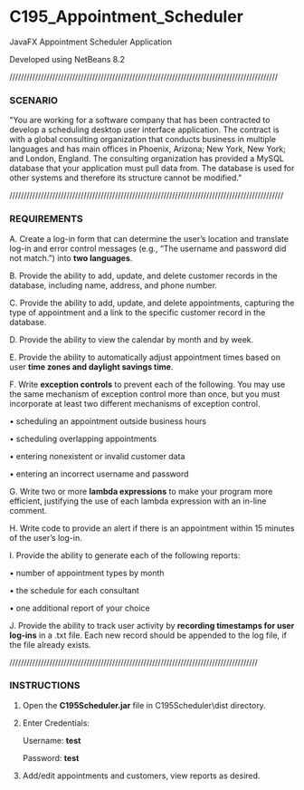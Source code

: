# C195_Appointment_Scheduler
JavaFX Appointment Scheduler Application

Developed using NetBeans 8.2

//////////////////////////////////////////////////////////////////////////////////////////////

### SCENARIO

"You are working for a software company that has been contracted to develop a scheduling desktop user interface application. 
The contract is with a global consulting organization that conducts business in multiple languages and has main offices in 
Phoenix, Arizona; New York, New York; and London, England. The consulting organization has provided a MySQL database that your 
application must pull data from. The database is used for other systems and therefore its structure cannot be modified."

////////////////////////////////////////////////////////////////////////////////////////////////

### REQUIREMENTS

A.   Create a log-in form that can determine the user’s location and translate log-in and error control messages 
(e.g., “The username and password did not match.”) into **two languages**.

B.   Provide the ability to add, update, and delete customer records in the database, including name, address, and phone number.

C.   Provide the ability to add, update, and delete appointments, capturing the type of appointment and a link to the 
specific customer record in the database.

D.   Provide the ability to view the calendar by month and by week.

E.    Provide the ability to automatically adjust appointment times based on user **time zones and daylight savings time**.

F.   Write **exception controls** to prevent each of the following. You may use the same mechanism of exception control 
more than once, but you must incorporate at least  two different mechanisms of exception control.

•   scheduling an appointment outside business hours

•   scheduling overlapping appointments

•   entering nonexistent or invalid customer data

•   entering an incorrect username and password

G.  Write two or more **lambda expressions** to make your program more efficient, justifying the use of each lambda expression 
with an in-line comment.

H.   Write code to provide an alert if there is an appointment within 15 minutes of the user’s log-in.

I.   Provide the ability to generate each of the following reports:

•   number of appointment types by month

•   the schedule for each consultant

•   one additional report of your choice

J.   Provide the ability to track user activity by **recording timestamps for user log-ins** in a .txt file. 
Each new record should be appended to the log file, if the file already exists.

///////////////////////////////////////////////////////////////////////////////////////

### INSTRUCTIONS

1. Open the **C195Scheduler.jar** file in C195Scheduler\dist directory.

2. Enter Credentials:

    Username: **test**
    
    Password: **test**
    
3. Add/edit appointments and customers, view reports as desired.
